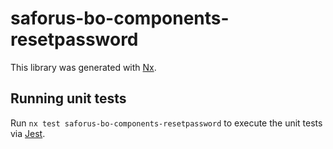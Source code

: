 # saforus-bo-components-resetpassword

This library was generated with [Nx](https://nx.dev).

## Running unit tests

Run `nx test saforus-bo-components-resetpassword` to execute the unit tests via [Jest](https://jestjs.io).
